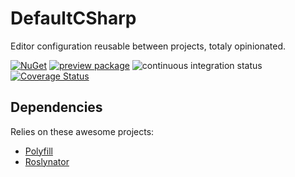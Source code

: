 ﻿# DefaultCSharp
Editor configuration reusable between projects, totaly opinionated.

[![NuGet](https://img.shields.io/nuget/v/DefaultCSharp.svg)](https://www.nuget.org/packages/DefaultCSharp)
[![preview package](https://img.shields.io/badge/preview-package-blue?style=flat&logo=github)](https://github.com/Doraku/DefaultCSharp/pkgs/nuget/DefaultCSharp)
![continuous integration status](https://github.com/doraku/DefaultCSharp/workflows/continuous%20integration/badge.svg)
[![Coverage Status](https://coveralls.io/repos/github/Doraku/DefaultCSharp/badge.svg?branch=master)](https://coveralls.io/github/Doraku/DefaultCSharp?branch=master)

## Dependencies
Relies on these awesome projects:
- [Polyfill](https://github.com/SimonCropp/Polyfill)
- [Roslynator](https://github.com/JosefPihrt/Roslynator)
